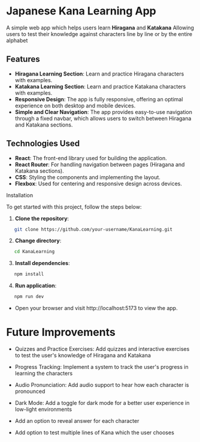 # Japanese Kana Learning App

A simple web app which helps users learn **Hiragana** and **Katakana** Allowing users to test their knowledge against characters line by line or by the entire alphabet

## Features

- **Hiragana Learning Section**: Learn and practice Hiragana characters with examples.
- **Katakana Learning Section**: Learn and practice Katakana characters with examples.
- **Responsive Design**: The app is fully responsive, offering an optimal experience on both desktop and mobile devices.
- **Simple and Clear Navigation**: The app provides easy-to-use navigation through a fixed navbar, which allows users to switch between Hiragana and Katakana sections.

## Technologies Used

- **React**: The front-end library used for building the application.
- **React Router**: For handling navigation between pages (Hiragana and Katakana sections).
- **CSS**: Styling the components and implementing the layout.
- **Flexbox**: Used for centering and responsive design across devices.

Installation

To get started with this project, follow the steps below:

1. **Clone the repository**:

```bash
   git clone https://github.com/your-username/KanaLearning.git
```

2. **Change directory**:

```bash
   cd KanaLearning
```

3. **Install dependencies**:

```bash
   npm install
```

4. **Run application**:

```bash
   npm run dev
```

- Open your browser and visit http://localhost:5173 to view the app.

# Future Improvements

- Quizzes and Practice Exercises: Add quizzes and interactive exercises to test the user's knowledge of Hiragana and Katakana

- Progress Tracking: Implement a system to track the user's progress in learning the characters

- Audio Pronunciation: Add audio support to hear how each character is pronounced

- Dark Mode: Add a toggle for dark mode for a better user experience in low-light environments

- Add an option to reveal answer for each character

- Add option to test multiple lines of Kana which the user chooses
